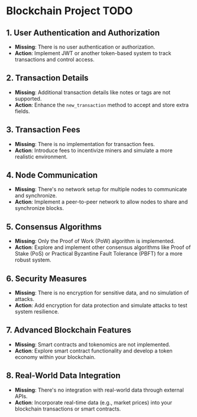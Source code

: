 # Blockchain Project TODO

## 1. User Authentication and Authorization
- **Missing**: There is no user authentication or authorization.
- **Action**: Implement JWT or another token-based system to track transactions and control access.

## 2. Transaction Details
- **Missing**: Additional transaction details like notes or tags are not supported.
- **Action**: Enhance the `new_transaction` method to accept and store extra fields.

## 3. Transaction Fees
- **Missing**: There is no implementation for transaction fees.
- **Action**: Introduce fees to incentivize miners and simulate a more realistic environment.

## 4. Node Communication
- **Missing**: There's no network setup for multiple nodes to communicate and synchronize.
- **Action**: Implement a peer-to-peer network to allow nodes to share and synchronize blocks.

## 5. Consensus Algorithms
- **Missing**: Only the Proof of Work (PoW) algorithm is implemented.
- **Action**: Explore and implement other consensus algorithms like Proof of Stake (PoS) or Practical Byzantine Fault Tolerance (PBFT) for a more robust system.

## 6. Security Measures
- **Missing**: There is no encryption for sensitive data, and no simulation of attacks.
- **Action**: Add encryption for data protection and simulate attacks to test system resilience.

## 7. Advanced Blockchain Features
- **Missing**: Smart contracts and tokenomics are not implemented.
- **Action**: Explore smart contract functionality and develop a token economy within your blockchain.

## 8. Real-World Data Integration
- **Missing**: There's no integration with real-world data through external APIs.
- **Action**: Incorporate real-time data (e.g., market prices) into your blockchain transactions or smart contracts.
